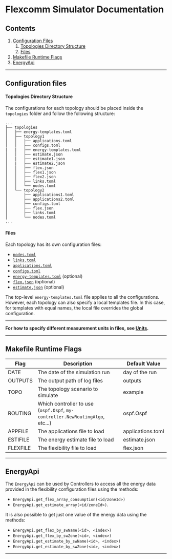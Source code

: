 # Flexcomm Simulator Documentation 

## Contents

1. [Configuration Files](#configuration-files)
    1. [Topologies Directory Structure](#topologies-directory-structure)
    2. [Files](#files)
2. [Makefile Runtime Flags](#makefile-runtime-flags)
3. [EnergyApi](#energyapi)

---

## Configuration files

#### Topologies Directory Structure

The configurations for each topology should be placed inside the `topologies` folder and follow the following structure:

```
...
├── topologies
│   ├── energy-templates.toml
│   ├── topology1
│   │   ├── applications.toml
│   │   ├── configs.toml
|   |   ├── energy-templates.toml
│   │   ├── estimate.json
│   |   ├── estimate1.json
│   |   ├── estimate2.json
│   │   ├── flex.json
│   │   ├── flex1.json
│   │   ├── flex2.json
│   │   ├── links.toml
│   │   └── nodes.toml
│   └── topology2
│       ├── applications1.toml
│       ├── applications2.toml
│       ├── configs.toml
│       ├── flex.json
│       ├── links.toml
│       └── nodes.toml
... 
```

#### Files
Each topology has its own configuration files:
  - [`nodes.toml`](nodes.md)
  - [`links.toml`](links.md)
  - [`applications.toml`](applications.md)
  - [`configs.toml`](configs.md)
  - [`energy-templates.toml`](energy-templates.md) (optional)
  - [`flex.json`](flexibility.md) (optional)
  - [`estimate.json`](flexibility.md) (optional)


The top-level `energy-templates.toml` file applies to all the configurations. However, each topology can also specify a local templates file. In this case, for templates with equal names, the local file overrides the global configuration. 

---

**For how to specify different measurement units in files, see [Units](units.md).**

---

## Makefile Runtime Flags

| Flag | Description | Default Value |
| ---- | ----------- | ------------- |
| DATE | The date of the simulation run | day of the run |
| OUTPUTS | The output path of log files | outputs |
| TOPO | The topology scenario to simulate | example |
| ROUTING | Which controller to use (`ospf.Ospf`, `my-controller.NewRoutingAlgo`, etc...) | ospf.Ospf |
| APPFILE | The applications file to load | applications.toml |
| ESTIFILE | The energy estimate file to load | estimate.json |
| FLEXFILE | The flexibility file to load | flex.json |

---

## EnergyApi
The `EnergyApi` can be used by Controllers to access all the energy data provided in the flexibility configuration files using the methods:
- `EnergyApi.get_flex_array_consumption(<id/zoneId>)`
- `EnergyApi.get_estimate_array(<id/zoneId>)`.

It is also possible to get just one value of the energy data using the methods:
- `EnergyApi.get_flex_by_swName(<id>, <index>)`
- `EnergyApi.get_flex_by_swZone(<id>, <index>)`
- `EnergyApi.get_estimate_by_swName(<id>, <index>)`
- `EnergyApi.get_estimate_by_swZone(<id>, <index>)`

---
